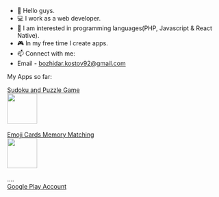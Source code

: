 - 👋 Hello guys.
- 💻 I work as a web developer.
- 👀 I am interested in programming languages(PHP, Javascript & React Native).
- 🎮 In my free time I create apps.
- 📫 Connect with me:
- Email - bozhidar.kostov92@gmail.com

My Apps so far:
<div>
  <a href="https://play.google.com/store/apps/details?id=com.bKostov.sudoku_and_puzzle_king" > 
   Sudoku and Puzzle Game<br>
    <img width="70px" src="https://play-lh.googleusercontent.com/P6Hu5LmyZcHZzK29ljz9frFmKoPNPHpTOAXgocM23XrzrCC6NZMwz1f5P7XtQnw89Y0=s48-rw" />
  </a>
</div>
   <br>
<div>
  <a href="https://play.google.com/store/apps/details?id=com.bkostov.emoji_cards_matching_game" > 
   Emoji Cards Memory Matching<br>
    <img width="70px" src="https://play-lh.googleusercontent.com/ZMMMk7v0UTXwQtfSC3mC7Fn-O8rMVhQZwLEZssiLFeA4BKTuzl1GP50kf1fhHvVscg=w240-h480-rw" />
  </a>
</div>
   <br>
....
<div>
  <a href="https://play.google.com/store/apps/developer?id=B.+Kostov" > 
  Google Play Account<br>
  </a>
</div>

